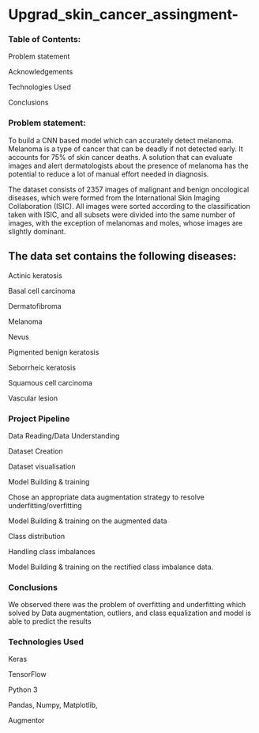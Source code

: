 # Upgrad_skin_cancer_assingment-


### Table of Contents:

Problem statement

Acknowledgements

Technologies Used

Conclusions

### Problem statement:
To build a CNN based model which can accurately detect melanoma. Melanoma is a type of cancer that can be deadly if not detected early. It accounts for 75% of skin cancer deaths. A solution that can evaluate images and alert dermatologists about the presence of melanoma has the potential to reduce a lot of manual effort needed in diagnosis.

The dataset consists of 2357 images of malignant and benign oncological diseases, which were formed from the International Skin Imaging Collaboration (ISIC). All images were sorted according to the classification taken with ISIC, and all subsets were divided into the same number of images, with the exception of melanomas and moles, whose images are slightly dominant.

## The data set contains the following diseases:

Actinic keratosis

Basal cell carcinoma

Dermatofibroma

Melanoma

Nevus

Pigmented benign keratosis

Seborrheic keratosis

Squamous cell carcinoma

Vascular lesion

### Project Pipeline
Data Reading/Data Understanding

Dataset Creation

Dataset visualisation

Model Building & training

Chose an appropriate data augmentation strategy to resolve underfitting/overfitting

Model Building & training on the augmented data

Class distribution

Handling class imbalances

Model Building & training on the rectified class imbalance data.

### Conclusions
We observed there was the problem of overfitting and underfitting which solved by Data augmentation, outliers, and class equalization and model is able to predict the results  

### Technologies Used
Keras

TensorFlow

Python 3

Pandas, Numpy, Matplotlib,

Augmentor
